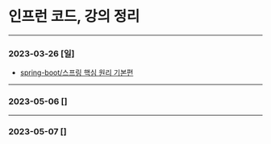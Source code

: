 # 인프런 코드, 강의 정리
* * *
### 2023-03-26 [일]
- [spring-boot/스프링 핵심 원리 기본편](https://github.com/xxx-sj/Inflearn/tree/master/spring/spring_boot/01.%EC%8A%A4%ED%94%84%EB%A7%81%ED%95%B5%EC%8B%AC%EC%9B%90%EB%A6%AC-%EA%B8%B0%EB%B3%B8%ED%8E%B8)
* * *
### 2023-05-06 []
* * *
### 2023-05-07 []
